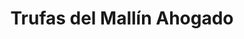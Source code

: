 ---
title: "Trufas del Mallín Ahogado"
url: /mallin-ahogado/trufas-del-mallin-ahogado/
shop: general
---